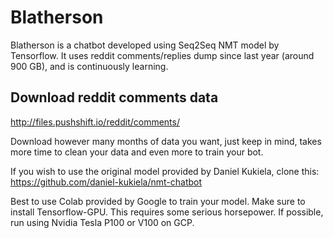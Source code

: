 # Blatherson
Blatherson is a chatbot developed using Seq2Seq NMT model by Tensorflow. It uses reddit comments/replies dump since last year (around 900 GB), and is continuously learning.

## Download reddit comments data
http://files.pushshift.io/reddit/comments/

Download however many months of data you want, just keep in mind, takes more time to clean your data and even more to train your bot.

If you wish to use the original model provided by Daniel Kukiela, clone this: https://github.com/daniel-kukiela/nmt-chatbot

Best to use Colab provided by Google to train your model. Make sure to install Tensorflow-GPU. This requires some serious horsepower. If possible, run using Nvidia Tesla P100 or V100 on GCP.
